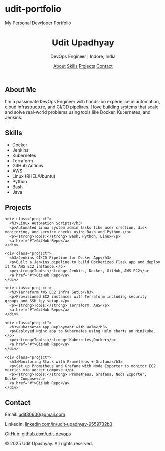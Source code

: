 # udit-portfolio
My Personal Developer Portfolio
<!DOCTYPE html>
<html lang="en">
<head>
  <meta charset="UTF-8">
  <meta name="viewport" content="width=device-width, initial-scale=1.0">
  <title>Udit Upadhyay | DevOps Engineer</title>
  <link rel="stylesheet" href="style.css">
</head>
<body>
  <header>
    <h1>Udit Upadhyay</h1>
    <p>DevOps Engineer | Indore, India</p>
    <nav>
      <a href="#about">About</a>
      <a href="#skills">Skills</a>
      <a href="#projects">Projects</a>
      <a href="#contact">Contact</a>
    </nav>
  </header>

  <section id="about">
    <h2>About Me</h2>
    <p>I'm a passionate DevOps Engineer with hands-on experience in automation, cloud infrastructure, and CI/CD pipelines. I love building systems that scale and solve real-world problems using tools like Docker, Kubernetes, and Jenkins.</p>
  </section>

  <section id="skills">
    <h2>Skills</h2>
    <ul>
      <li>Docker</li>
      <li>Jenkins</li>
      <li>Kubernetes</li>
      <li>Terraform</li>
      <li>GitHub Actions</li>
      <li>AWS</li>
      <li>Linux (RHEL/Ubuntu)</li>
      <li>Python</li>
      <li>Bash</li>
      <li>Java</li>
    </ul>
  </section>

  <section id="projects">
    <h2>Projects</h2>

    <div class="project">
      <h3>Linux Automation Scripts</h3>
      <p>Automated Linux system admin tasks like user creation, disk monitoring, and service checks using Bash and Python.</p>
      <p><strong>Tools:</strong> Bash, Python, Linux</p>
      <a href="#">GitHub Repo</a>
    </div>

    <div class="project">
      <h3>Jenkins CI/CD Pipeline for Docker App</h3>
      <p>Built a Jenkins pipeline to build Dockerized Flask app and deploy it to AWS EC2 instance.</p>
      <p><strong>Tools:</strong> Jenkins, Docker, GitHub, AWS EC2</p>
      <a href="#">GitHub Repo</a>
    </div>

    <div class="project">
      <h3>Terraform AWS EC2 Infra Setup</h3>
      <p>Provisioned EC2 instances with Terraform including security groups and SSH key setup.</p>
      <p><strong>Tools:</strong> Terraform, AWS</p>
      <a href="#">GitHub Repo</a>
    </div>

    <div class="project">
      <h3>Kubernetes App Deployment with Helm</h3>
      <p>Deployed Nginx app to Kubernetes using Helm charts on Minikube.</p>
      <p><strong>Tools:</strong> Kubernetes,Docker</p>
      <a href="#">GitHub Repo</a>
    </div>

    <div class="project">
      <h3>Monitoring Stack with Prometheus + Grafana</h3>
      <p>Set up Prometheus and Grafana with Node Exporter to monitor EC2 metrics via Docker Compose.</p>
      <p><strong>Tools:</strong> Prometheus, Grafana, Node Exporter, Docker Compose</p>
      <a href="#">GitHub Repo</a>
    </div>
  </section>

  <section id="contact">
    <h2>Contact</h2>
    <p>Email: <a href="mailto:udit30600@gmail.com">udit30600@gmail.com</a></p>
    <p>LinkedIn: <a href="https://www.linkedin.com/in/udit-upadhyay-9559732b3" target="_blank">linkedin.com/in/udit-upadhyay-9559732b3</a></p>
    <p>GitHub: <a href="https://github.com/udit-devops" target="_blank">github.com/udit-devops</a></p>
  </section>

  <footer>
    <p>&copy; 2025 Udit Upadhyay. All rights reserved.</p>
  </footer>
</body>
</html>

